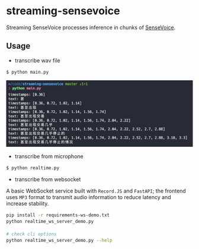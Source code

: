 # streaming-sensevoice

Streaming SenseVoice processes inference in chunks of [SenseVoice](https://github.com/FunAudioLLM/SenseVoice).

## Usage

- transcribe wav file

```bash
$ python main.py
```

![](images/screenshot.png)

- transcribe from microphone

```bash
$ python realtime.py
```

- transcribe from websocket

A basic WebSocket service built with `Record.JS` and `FastAPI`; the frontend uses `MP3` format to transmit audio information to reduce latency and increase stability.

```bash
pip install -r requirements-ws-demo.txt
python realtime_ws_server_demo.py

# check cli options
python realtime_ws_server_demo.py --help
```
